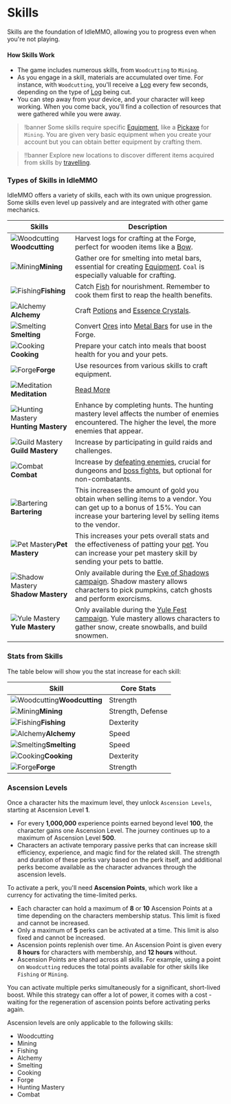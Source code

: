 # Skills

Skills are the foundation of IdleMMO, allowing you to progress even when you're not playing.

#### How Skills Work

- The game includes numerous skills, from `Woodcutting` to `Mining`. 
- As you engage in a skill, materials are accumulated over time. For instance, with `Woodcutting`, you'll receive a [Log](/wiki/items-and-pets/item-types?same_window=true) every few seconds, depending on the type of [Log](/wiki/items-and-pets/item-types?same_window=true) being cut.
- You can step away from your device, and your character will keep working. When you come back, you'll find a collection of resources that were gathered while you were away.

>!banner Some skills require specific [Equipment](/wiki/items-and-pets/equipment?same_window=true), like a [Pickaxe](/wiki/items-and-pets/item-types?same_window=true) for `Mining`. You are given very basic equipment when you create your account but you can obtain better equipment by crafting them.

>!!banner Explore new locations to discover different items acquired from skills by [travelling](/wiki/activities-and-challenges/travelling?same_window=true).

### Types of Skills in IdleMMO

IdleMMO offers a variety of skills, each with its own unique progression. Some skills even level up passively and are integrated with other game mechanics.

| Skills                                                                                                                                                                                      | Description                                                                                                                                                                                                                    |
|---------------------------------------------------------------------------------------------------------------------------------------------------------------------------------------------|--------------------------------------------------------------------------------------------------------------------------------------------------------------------------------------------------------------------------------|
| <div>![Woodcutting](https://cdn.idle-mmo.com/cdn-cgi/image/width=24,height=24/uploaded/skins/DKC4LgMAyoUlDmo99LJOVbtUZsezIi-metad29vZGN1dHRpbmcucG5n-.png)__Woodcutting__</div>             | Harvest logs for crafting at the Forge, perfect for wooden items like a [Bow](/wiki/items-and-pets/item-types?same_window=true).                                                                                               |
| <div>![Mining](https://cdn.idle-mmo.com/cdn-cgi/image/width=24,height=24/uploaded/skins/CwqOzwaWgR9ooe0BVEpgtKCAduFpka-metabWluaW5nLnBuZw==-.png)__Mining__</div>                           | Gather ore for smelting into metal bars, essential for creating [Equipment](/wiki/items-and-pets/equipment?same_window=true). `Coal` is especially valuable for crafting.                                                      |
| <div>![Fishing](https://cdn.idle-mmo.com/cdn-cgi/image/width=24,height=24/uploaded/skins/aFjVlrHK2um38ufObrBRXGOZOxGHsj-metaZmlzaGluZy5wbmc=-.png)__Fishing__</div>                         | Catch [Fish](/wiki/items-and-pets/item-types?same_window=true) for nourishment. Remember to cook them first to reap the health benefits.                                                                                       |
| <div>![Alchemy](https://cdn.idle-mmo.com/cdn-cgi/image/width=24,height=24/uploaded/skins/tMKfSVT7ZSbPwMxEIKmulq1B7lFIYZ-metaYWxjaGVteS5wbmc=-.png)__Alchemy__</div>                         | Craft [Potions](/wiki/items-and-pets/item-types?same_window=true) and [Essence Crystals](/wiki/items-and-pets/item-types?same_window=true).                                                                                    |
| <div>![Smelting](https://cdn.idle-mmo.com/cdn-cgi/image/width=24,height=24/uploaded/skins/01HMV8CSV9P697HRCPBMQMY6VA.png)__Smelting__</div>                                                 | Convert [Ores](/wiki/items-and-pets/item-types) into [Metal Bars](/wiki/items-and-pets/item-types?same_window=true) for use in the Forge.                                                                                      |
| <div>![Cooking](https://cdn.idle-mmo.com/cdn-cgi/image/width=24,height=24/uploaded/skins/wI2XxGzeSRX6AFMRUADAnKji9NgOIK-metaY29va2luZy5wbmc=-.png)__Cooking__</div>                         | Prepare your catch into meals that boost health for you and your pets.                                                                                                                                                         |
| <div>![Forge](https://cdn.idle-mmo.com/cdn-cgi/image/width=24,height=24/uploaded/skins/tuVX8BVjiz53PoeSWF1KJ26OTEOoZI-metaaDkucG5n-.png)__Forge__</div>                                     | Use resources from various skills to craft equipment.                                                                                                                                                                          |
| <div>![Meditation](https://cdn.idle-mmo.com/cdn-cgi/image/width=24,height=24/uploaded/skins/01JQ6Z12W4GN3T7S1Q216R91XM.png)__Meditation__</div>                                             | [Read More](/wiki/skills/meditation?same_window=true)                                                                                                                                                                          |
| <div>![Hunting Mastery](https://cdn.idle-mmo.com/cdn-cgi/image/width=24,height=24/uploaded/skins/ryXY3r3TY70wWquLMMZ7idvKVR19GS-metaaHVudGluZy1pbWFnZS5wbmc=-.png)__Hunting Mastery__</div> | Enhance by completing hunts. The hunting mastery level affects the number of enemies encountered. The higher the level, the more enemies that appear.                                                                          |
| <div>![Guild Mastery](https://cdn.idle-mmo.com/cdn-cgi/image/width=24,height=24/uploaded/skins/01HQQJQD8BME4JCHG9H879XM0Q.png)__Guild Mastery__</div>                                       | Increase by participating in guild raids and challenges.                                                                                                                                                                       |
| <div>![Combat](https://cdn.idle-mmo.com/cdn-cgi/image/width=24,height=24/uploaded/skins/1eJxBXb1BOJuZpUr2sL3NwaWOV3Gr0-metadGluLXN3b3JkLnBuZw==-.png)__Combat__</div>                       | Increase by [defeating enemies](/wiki/activities-and-challenges/hunting-and-battling?same_window=true), crucial for dungeons and [boss fights](/wiki/activities-and-challenges/world-bosses), but optional for non-combatants. |
| <div>![Bartering](https://cdn.idle-mmo.com/cdn-cgi/image/width=24,height=24/uploaded/skins/Druis2lTKqmbl8YmDDVCy2TaYFl430-metaYmFydGVyaW5nLnBuZw==-.png)__Bartering__</div>                 | This increases the amount of gold you obtain when selling items to a vendor. You can get up to a bonus of 15%. You can increase your bartering level by selling items to the vendor.                                           |
| <div>![Pet Mastery](https://cdn.idle-mmo.com/cdn-cgi/image/width=24,height=24/uploaded/skins/ByGAnT8nNgP0noQicPXr4mhgv1Ux6f-metaZHJhZ29uIDEucG5n-.png)__Pet Mastery__</div>                 | This increases your pets overall stats and the effectiveness of patting your [pet](/wiki/items-and-pets/pets?same_window=true). You can increase your pet mastery skill by sending your pets to battle.                        |
| <div>![Shadow Mastery](https://cdn.idle-mmo.com/cdn-cgi/image/width=24,height=24/uploaded/skins/2DKOpVK1LsY1jwOER6tfuBfPGTDXHF-metacHVtcGtpbjMucG5n-.png)__Shadow Mastery__</div>           | Only available during the [Eve of Shadows campaign](/wiki/activities-and-challenges/campaigns?same_window=true). Shadow mastery allows characters to pick pumpkins, catch ghosts and perform exorcisms.                        |
| <div>![Yule Mastery](https://cdn.idle-mmo.com/cdn-cgi/image/width=24,height=24/uploaded/skins/OXBGDWcgUce8zFwEUocxz59E6uABq9-metac25vd21hbi5wbmc=-.png)__Yule Mastery__</div>               | Only available during the [Yule Fest campaign](/wiki/activities-and-challenges/campaigns?same_window=true). Yule mastery allows characters to gather snow, create snowballs, and build snowmen.                                |

### Stats from Skills

The table below will show you the stat increase for each skill:

| **Skill**       | **Core Stats**    |
|-----------------|-------------------|
| <div>![Woodcutting](https://cdn.idle-mmo.com/cdn-cgi/image/width=24,height=24/uploaded/skins/DKC4LgMAyoUlDmo99LJOVbtUZsezIi-metad29vZGN1dHRpbmcucG5n-.png)__Woodcutting__</div> | Strength          |
| <div>![Mining](https://cdn.idle-mmo.com/cdn-cgi/image/width=24,height=24/uploaded/skins/CwqOzwaWgR9ooe0BVEpgtKCAduFpka-metabWluaW5nLnBuZw==-.png)__Mining__</div>     | Strength, Defense |
| <div>![Fishing](https://cdn.idle-mmo.com/cdn-cgi/image/width=24,height=24/uploaded/skins/aFjVlrHK2um38ufObrBRXGOZOxGHsj-metaZmlzaGluZy5wbmc=-.png)__Fishing__</div>    | Dexterity         |
| <div>![Alchemy](https://cdn.idle-mmo.com/cdn-cgi/image/width=24,height=24/uploaded/skins/tMKfSVT7ZSbPwMxEIKmulq1B7lFIYZ-metaYWxjaGVteS5wbmc=-.png)__Alchemy__</div>    | Speed             |
| <div>![Smelting](https://cdn.idle-mmo.com/cdn-cgi/image/width=24,height=24/uploaded/skins/01HMV8CSV9P697HRCPBMQMY6VA.png)__Smelting__</div>    | Speed             |
| <div>![Cooking](https://cdn.idle-mmo.com/cdn-cgi/image/width=24,height=24/uploaded/skins/wI2XxGzeSRX6AFMRUADAnKji9NgOIK-metaY29va2luZy5wbmc=-.png)__Cooking__</div>    | Dexterity         |
| <div>![Forge](https://cdn.idle-mmo.com/cdn-cgi/image/width=24,height=24/uploaded/skins/tuVX8BVjiz53PoeSWF1KJ26OTEOoZI-metaaDkucG5n-.png)__Forge__</div>    | Strength          |


### Ascension Levels

Once a character hits the maximum level, they unlock `Ascension Levels`, starting at Ascension Level **1**.

- For every **1,000,000** experience points earned beyond level **100**, the character gains one Ascension Level. The journey continues up to a maximum of Ascension Level **500**.
- Characters an activate temporary passive perks that can increase skill efficiency, experience, and magic find for the related skill. The strength and duration of these perks vary based on the perk itself, and additional perks become available as the character advances through the ascension levels.

To activate a perk, you'll need **Ascension Points**, which work like a currency for activating the time-limited perks. 

- Each character can hold a maximum of **8** or **10** Ascension Points at a time depending on the characters membership status. This limit is fixed and cannot be increased.
- Only a maximum of **5** perks can be activated at a time. This limit is also fixed and cannot be increased.
- Ascension points replenish over time. An Ascension Point is given every **8 hours** for characters with membership, and **12 hours** without.
- Ascension Points are shared across all skills. For example, using a point on `Woodcutting` reduces the total points available for other skills like `Fishing` or `Mining`.

You can activate multiple perks simultaneously for a significant, short-lived boost. While this strategy can offer a lot of power, it comes with a cost - waiting for the regeneration of ascension points before activating perks again.

Ascension levels are only applicable to the following skills:
- Woodcutting
- Mining
- Fishing
- Alchemy
- Smelting
- Cooking
- Forge
- Hunting Mastery
- Combat
